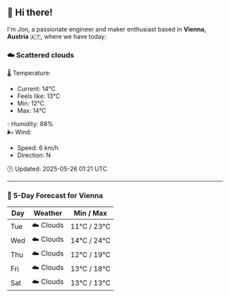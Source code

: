 ## 👋 Hi there!

I'm Jon, a passionate engineer and maker enthusiast based in **Vienna, Austria** 🇦🇹, where we have today:

### ☁️ Scattered clouds 

🌡️ Temperature: 
* Current: 14°C
* Feels like: 13°C
* Min: 12°C 
* Max: 14°C  

💧 Humidity: 88%  
🌬️ Wind: 
* Speed: 6 km/h 
* Direction: N  

🕒 Updated: 2025-05-26 01:21 UTC

---

### 📅 5-Day Forecast for Vienna

| Day | Weather | Min / Max |
|-----|---------|------------|
| Tue | ☁️ Clouds | 11°C / 23°C |
| Wed | ☁️ Clouds | 14°C / 24°C |
| Thu | ☁️ Clouds | 12°C / 19°C |
| Fri | ☁️ Clouds | 13°C / 18°C |
| Sat | ☁️ Clouds | 13°C / 13°C |
